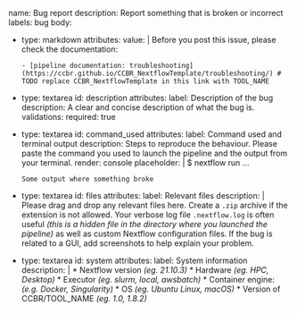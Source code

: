 name: Bug report
description: Report something that is broken or incorrect
labels: bug
body:
  - type: markdown
    attributes:
      value: |
        Before you post this issue, please check the documentation:

        - [pipeline documentation: troubleshooting](https://ccbr.github.io/CCBR_NextflowTemplate/troubleshooting/) # TODO replace CCBR_NextflowTemplate in this link with TOOL_NAME

  - type: textarea
    id: description
    attributes:
      label: Description of the bug
      description: A clear and concise description of what the bug is.
    validations:
      required: true

  - type: textarea
    id: command_used
    attributes:
      label: Command used and terminal output
      description: Steps to reproduce the behaviour. Please paste the command you used to launch the pipeline and the output from your terminal.
      render: console
      placeholder: |
        $ nextflow run ...

        Some output where something broke

  - type: textarea
    id: files
    attributes:
      label: Relevant files
      description: |
        Please drag and drop any relevant files here. Create a `.zip` archive if the extension is not allowed.
        Your verbose log file `.nextflow.log` is often useful _(this is a hidden file in the directory where you launched the pipeline)_ as well as custom Nextflow configuration files.
        If the bug is related to a GUI, add screenshots to help explain your problem.

  - type: textarea
    id: system
    attributes:
      label: System information
      description: |
        * Nextflow version _(eg. 21.10.3)_
        * Hardware _(eg. HPC, Desktop)_
        * Executor _(eg. slurm, local, awsbatch)_
        * Container engine: _(e.g. Docker, Singularity)_
        * OS _(eg. Ubuntu Linux, macOS)_
        * Version of CCBR/TOOL_NAME _(eg. 1.0, 1.8.2)_
